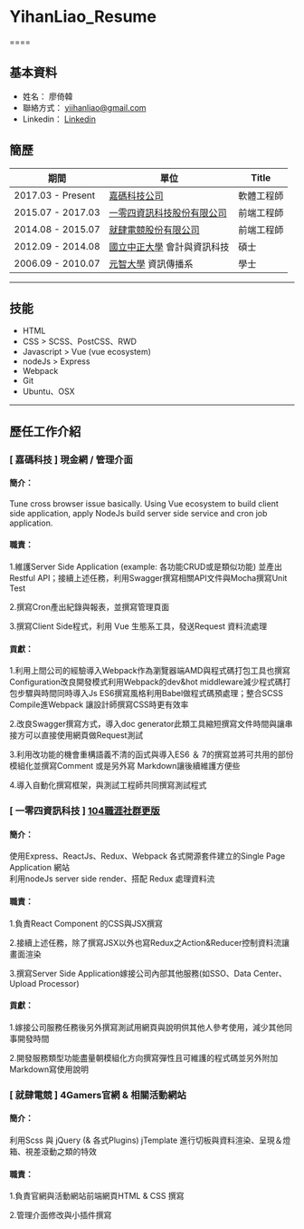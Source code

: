 # YihanLiao_Resume

====

## 基本資料
* 姓名： 廖倚韓
* 聯絡方式： yiihanliao@gmail.com
* Linkedin： [Linkedin](https://www.linkedin.com/in/yihan-liao-781099128/)

## 簡歷
| 期間               | 單位     | Title   |
|-------------------|----------|---------|
| 2017.03 - Present | [嘉碼科技公司](https://www.gamasys.com.tw/)| 軟體工程師 |
| 2015.07 - 2017.03 | [一零四資訊科技股份有限公司](https://www.104.com.tw/)| 前端工程師 |
| 2014.08 - 2015.07 | [就肆電競股份有限公司](https://www.4gamers.com.tw/) | 前端工程師 |
| 2012.09 - 2014.08 | [國立中正大學](https://www.ccu.edu.tw/) 會計與資訊科技 | 碩士 |
| 2006.09 - 2010.07 | [元智大學](http://www.yzu.edu.tw/) 資訊傳播系 | 學士 |

-----

## 技能
* HTML
* CSS > SCSS、PostCSS、RWD
* Javascript > Vue (vue ecosystem)
* nodeJs > Express
* Webpack
* Git
* Ubuntu、OSX

-----

## 歷任工作介紹

### [ 嘉碼科技 ] 現金網 / 管理介面

#### 簡介：

Tune cross browser issue basically. Using Vue ecosystem to build client side application, apply NodeJs build server side service and cron job application.

#### 職責：

1.維護Server Side Application (example: 各功能CRUD或是類似功能) 並產出 Restful API；接續上述任務，利用Swagger撰寫相關API文件與Mocha撰寫Unit Test<br>

2.撰寫Cron產出紀錄與報表，並撰寫管理頁面<br>

3.撰寫Client Side程式，利用 Vue 生態系工具，發送Request 資料流處理

#### 貢獻：

1.利用上間公司的經驗導入Webpack作為瀏覽器端AMD與程式碼打包工具也撰寫Configuration改良開發模式利用Webpack的dev&hot middleware減少程式碼打包步驟與時間同時導入Js ES6撰寫風格利用Babel做程式碼預處理；整合SCSS Compile進Webpack 讓設計師撰寫CSS時更有效率

2.改良Swagger撰寫方式，導入doc generator此類工具縮短撰寫文件時間與讓串接方可以直接使用網頁做Request測試

3.利用改功能的機會重構語義不清的函式與導入ES6 ＆ 7的撰寫並將可共用的部份模組化並撰寫Comment 或是另外寫 Markdown讓後續維護方便些

4.導入自動化撰寫框架，與測試工程師共同撰寫測試程式

### [ 一零四資訊科技 ] [104職涯社群更版](http://plus.104.com.tw)

#### 簡介：

使用Express、ReactJs、Redux、Webpack 各式開源套件建立的Single Page Application 網站<br>利用nodeJs server side render、搭配 Redux 處理資料流

#### 職責：

1.負責React Component 的CSS與JSX撰寫

2.接續上述任務，除了撰寫JSX以外也寫Redux之Action&Reducer控制資料流讓畫面渲染

3.撰寫Server Side Application嫁接公司內部其他服務(如SSO、Data Center、Upload Processor)

#### 貢獻：

1.嫁接公司服務任務後另外撰寫測試用網頁與說明供其他人參考使用，減少其他同事開發時間

2.開發服務類型功能盡量朝模組化方向撰寫彈性且可維護的程式碼並另外附加Markdown寫使用說明

### [ 就肆電競 ] 4Gamers官網 & 相關活動網站

#### 簡介：

利用Scss 與 jQuery (& 各式Plugins) jTemplate 進行切板與資料渲染、呈現＆燈箱、視差滾動之類的特效

#### 職責：

1.負責官網與活動網站前端網頁HTML & CSS 撰寫

2.管理介面修改與小插件撰寫
